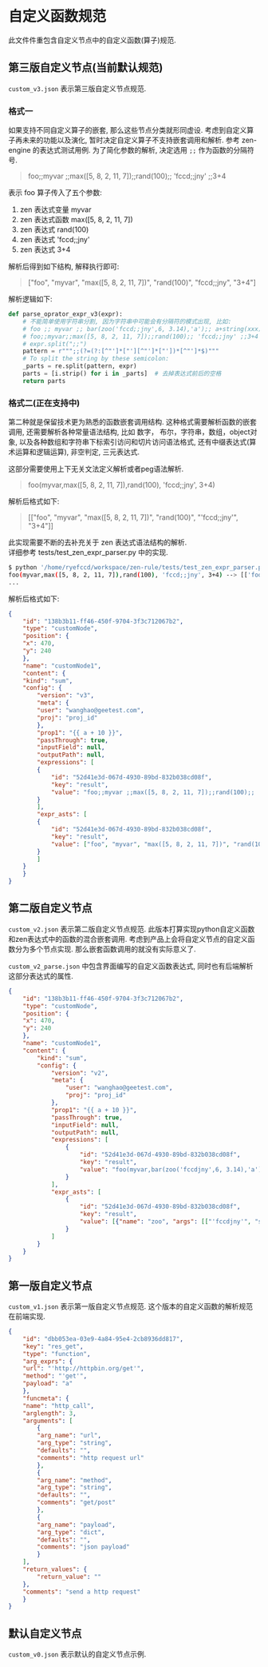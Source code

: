 
# 自定义函数规范

此文件件重包含自定义节点中的自定义函数(算子)规范.


## 第三版自定义节点(当前默认规范)

`custom_v3.json` 表示第三版自定义节点规范. 


### 格式一

如果支持不同自定义算子的嵌套, 那么这些节点分类就形同虚设.
考虑到自定义算子再未来的功能以及演化, 暂时决定自定义算子不支持嵌套调用和解析.
参考 zen-engine 的表达式测试用例. 为了简化参数的解析, 决定选用 `;;` 作为函数的分隔符号.

> foo;;myvar ;;max([5, 8, 2, 11, 7]);;rand(100);; 'fccd;;jny' ;;3+4

表示 foo 算子传入了五个参数:
1. zen 表达式变量 myvar
2. zen 表达式函数 max([5, 8, 2, 11, 7])
3. zen 表达式 rand(100)
4. zen 表达式 'fccd;;jny'
5. zen 表达式 3+4


解析后得到如下结构, 解释执行即可:

> ["foo", "myvar", "max([5, 8, 2, 11, 7])", "rand(100)", "fccd;;jny", "3+4"]

解析逻辑如下:

```python
def parse_oprator_expr_v3(expr):
    # 不能简单使用字符串分割, 因为字符串中可能会有分隔符的模式出现, 比如:
    # foo ;; myvar ;; bar(zoo('fccd;;jny',6, 3.14),'a');; a+string(xxx)
    # foo;;myvar;;max([5, 8, 2, 11, 7]);;rand(100);; 'fccd;;jny' ;;3+4
    # expr.split(";;")
    pattern = r""";;(?=(?:[^"']*["'][^"']*["'])*[^"']*$)"""
    # To split the string by these semicolon:
    _parts = re.split(pattern, expr)
    parts = [i.strip() for i in _parts]  # 去掉表达式前后的空格
    return parts
```

### 格式二(正在支持中)

第二种就是保留技术更为熟悉的函数嵌套调用结构.
这种格式需要解析函数的嵌套调用, 还需要解析各种常量语法结构, 比如 数字， 布尔，字符串，数组，object对象, 
以及各种数组和字符串下标索引访问和切片访问语法格式, 还有中缀表达式(算术运算和逻辑运算), 非空判定, 三元表达式.

这部分需要使用上下无关文法定义解析或者peg语法解析.

> foo(myvar,max([5, 8, 2, 11, 7]),rand(100), 'fccd;;jny', 3+4)


解析后格式如下:

> [["foo", "myvar", "max([5, 8, 2, 11, 7])", "rand(100)", "'fccd;;jny'", "3+4"]]

此实现需要不断的去补充关于 zen 表达式语法结构的解析.  
详细参考 tests/test_zen_expr_parser.py 中的实现. 
```bash
$ python '/home/ryefccd/workspace/zen-rule/tests/test_zen_expr_parser.py'
foo(myvar,max([5, 8, 2, 11, 7]),rand(100), 'fccd;;jny', 3+4) --> [['foo', 'myvar', 'max([5, 8, 2, 11, 7])', 'rand(100)', "'fccd;;jny'", '3+4']]
...
```

解析后格式如下:  

```json
{
    "id": "138b3b11-ff46-450f-9704-3f3c712067b2",
    "type": "customNode",
    "position": {
    "x": 470,
    "y": 240
    },
    "name": "customNode1",
    "content": {
    "kind": "sum",
    "config": {
        "version": "v3",
        "meta": {
        "user": "wanghao@geetest.com",
        "proj": "proj_id"
        },
        "prop1": "{{ a + 10 }}",
        "passThrough": true,
        "inputField": null,
        "outputPath": null,
        "expressions": [
        {
            "id": "52d41e3d-067d-4930-89bd-832b038cd08f",
            "key": "result",
            "value": "foo;;myvar ;;max([5, 8, 2, 11, 7]);;rand(100);; 'fccd;;jny' ;;3+4"
        }
        ],
        "expr_asts": [
        {
            "id": "52d41e3d-067d-4930-89bd-832b038cd08f",
            "key": "result",
            "value": ["foo", "myvar", "max([5, 8, 2, 11, 7])", "rand(100)", "\\'fccd;;jny\\'", "3+4"]
        }
        ]
    }
    }
}
```


## 第二版自定义节点

`custom_v2.json` 表示第二版自定义节点规范. 此版本打算实现python自定义函数和zen表达式中的函数的混合嵌套调用. 
考虑到产品上会将自定义节点的自定义函数分为多个节点实现. 那么嵌套函数调用的就没有实际意义了.

`custom_v2_parse.json` 中包含界面编写的自定义函数表达式, 同时也有后端解析这部分表达式的属性.

```json
{
    "id": "138b3b11-ff46-450f-9704-3f3c712067b2",
    "type": "customNode",
    "position": {
    "x": 470,
    "y": 240
    },
    "name": "customNode1",
    "content": {  
        "kind": "sum",
        "config": {
            "version": "v2",
            "meta": {
                "user": "wanghao@geetest.com",
                "proj": "proj_id"
            },
            "prop1": "{{ a + 10 }}",
            "passThrough": true,
            "inputField": null,
            "outputPath": null,
            "expressions": [
                {
                    "id": "52d41e3d-067d-4930-89bd-832b038cd08f",
                    "key": "result",
                    "value": "foo(myvar,bar(zoo('fccdjny',6, 3.14),'a'), bas())"
                }
            ],
            "expr_asts": [
                {
                    "id": "52d41e3d-067d-4930-89bd-832b038cd08f",
                    "key": "result",
                    "value": [{"name": "zoo", "args": [["'fccdjny'", "string"], [6, "int"], [3.14, "float"]], "ns": "", "id": "566a36f923b34cbd9c159272adc988ae"}, {"name": "bar", "args": [[{"name": "zoo", "args": [["'fccdjny'", "string"], [6, "int"], [3.14, "float"]], "ns": "", "id": "566a36f923b34cbd9c159272adc988ae"}, "func_value"], ["'a'", "string"]], "ns": "", "id": "5d0b81e086d748d4902a35fd85bad974"}, {"name": "bas", "args": [], "ns": "", "id": "7f8448aad2594b479f6df2e2241707c7"}, {"name": "foo", "args": [["myvar", "var"], [{"name": "bar", "args": [[{"name": "zoo", "args": [["'fccdjny'", "string"], [6, "int"], [3.14, "float"]], "ns": "", "id": "566a36f923b34cbd9c159272adc988ae"}, "func_value"], ["'a'", "string"]], "ns": "", "id": "5d0b81e086d748d4902a35fd85bad974"}, "func_value"], [{"name": "bas", "args": [], "ns": "", "id": "7f8448aad2594b479f6df2e2241707c7"}, "func_value"]], "ns": "", "id": "0c509d4654ef443eb621d791d3ffcaa1"}]
                }
            ]
        }
    }
}
```

## 第一版自定义节点

`custom_v1.json` 表示第一版自定义节点规范. 这个版本的自定义函数的解析规范在前端实现.

```json
{
    "id": "dbb053ea-03e9-4a84-95e4-2cb8936dd817",
    "key": "res_get",
    "type": "function",
    "arg_exprs": {
    "url": "'http://httpbin.org/get'",
    "method": "'get'",
    "payload": "a"
    },
    "funcmeta": {
    "name": "http_call",
    "arglength": 3,
    "arguments": [
        {
        "arg_name": "url",
        "arg_type": "string",
        "defaults": "",
        "comments": "http request url"
        },
        {
        "arg_name": "method",
        "arg_type": "string",
        "defaults": "",
        "comments": "get/post"
        },
        {
        "arg_name": "payload",
        "arg_type": "dict",
        "defaults": "",
        "comments": "json payload"
        }
    ],
    "return_values": {
        "return_value": ""
    },
    "comments": "send a http request"
    }
}
```

## 默认自定义节点

`custom_v0.json` 表示默认的自定义节点示例.